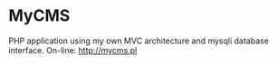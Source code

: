 # MyCMS
PHP application using my own MVC architecture and mysqli database interface. On-line: http://mycms.pl
